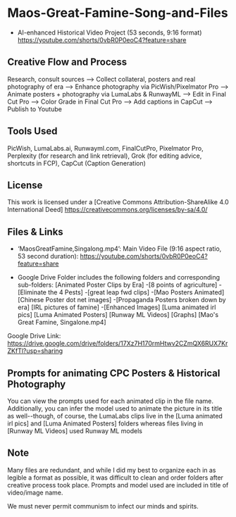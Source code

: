 # Maos-Great-Famine-Song-and-Files

- AI-enhanced Historical Video Project (53 seconds, 9:16 format)
https://youtube.com/shorts/0vbR0P0eoC4?feature=share

## Creative Flow and Process
Research, consult sources —> Collect collateral, posters and real photography of era —> Enhance photography via PicWish/Pixelmator Pro —> Animate posters + photography via LumaLabs & RunwayML —> Edit in Final Cut Pro —> Color Grade in Final Cut Pro —> Add captions in CapCut —> Publish to Youtube

## Tools Used
PicWish, LumaLabs.ai, Runwayml.com, FinalCutPro, Pixelmator Pro, Perplexity (for research and link retrieval), Grok (for editing advice, shortcuts in FCP), CapCut (Caption Generation)

## License
This work is licensed under a [Creative Commons Attribution-ShareAlike 4.0 International Deed]
https://creativecommons.org/licenses/by-sa/4.0/


## Files & Links
- ‘MaosGreatFamine,Singalong.mp4’: Main Video File (9:16 aspect ratio, 53 second duration): https://youtube.com/shorts/0vbR0P0eoC4?feature=share

-  Google Drive Folder includes the following folders and corresponding sub-folders: 
[Animated Poster Clips by Era]
    -[8 points of agriculture]
    -[Eliminate the 4 Pests]
    -[great leap fwd clips]
    -[Mao Posters Animated]
[Chinese Poster dot net images]
    -[Propaganda Posters broken down by era]
[IRL pictures of famine]
    -[Enhanced Images]
[Luma animated irl pics]
[Luma Animated Posters]
[Runway ML Videos]
[Graphs]
[Mao's Great Famine, Singalone.mp4]

Google Drive Link: https://drive.google.com/drive/folders/17Xz7H170rmHtwv2CZmQX6RUX7KrZKfTl?usp=sharing


## Prompts for animating CPC Posters & Historical Photography
You can view the prompts used for each animated clip in the file name. Additionally, you can infer the model used to animate the picture in its title as well--though, of course, the LumaLabs clips live in the [Luma animated irl pics] and [Luma Animated Posters] folders whereas files living in [Runway ML Videos] used Runway ML models 

## Note
Many files are redundant, and while I did my best to organize each in as legible a format as possible, it was difficult to clean and order folders after creative process took place. Prompts and model used are included in title of video/image name.

We must never permit communism to infect our minds and spirits.

